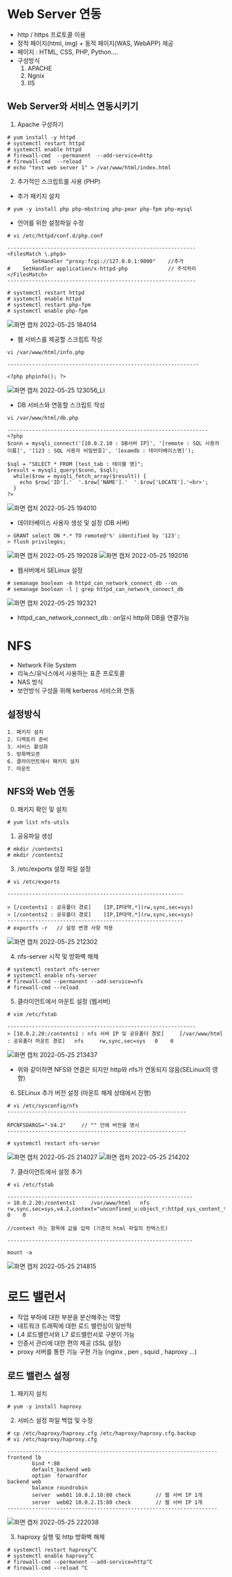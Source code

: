 # Web Server 연동
- http / https 프로토콜 이용
- 정적 페이지(html, img) + 동적 페이지(WAS, WebAPP) 제공 
- 페이지 : HTML, CSS, PHP, Python....
- 구성방식 
	1. APACHE
	2. Ngnix
	3. IIS

## Web Server와 서비스 연동시키기

1. Apache 구성하기
```
# yum install -y httpd      
# systemctl restart httpd
# systemctl enable httpd      
# firewall-cmd  --permanent  --add-service=http 
# firewall-cmd  --reload  
# echo "test web server 1" > /var/www/html/index.html
```

2. 추가적인 스크립트를 사용 (PHP)
- 추가 패키지 설치
```
# yum -y install php php-mbstring php-pear php-fpm php-mysql
```
	
- 언어를 위한 설정파일 수정
```
# vi /etc/httpd/conf.d/php.conf

-------------------------------------------------------------
<FilesMatch \.php$>
        SetHandler "proxy:fcgi://127.0.0.1:9000"	//추가
#    SetHandler application/x-httpd-php				// 주석처리
</FilesMatch>
-------------------------------------------------------------

# systemctl restart httpd
# systemctl enable httpd
# systemctl restart php-fpm
# systemctl enable php-fpm
```
![화면 캡처 2022-05-25 184014](https://user-images.githubusercontent.com/57117748/170232590-06f0afe1-d5d5-4800-bfc0-b88db72550ea.png)

- 웹 서비스를 제공할 스크립트 작성
```
vi /var/www/html/info.php

--------------------------------------------------------------

<?php phpinfo(); ?>
```
![화면 캡처 2022-05-25 123056_LI](https://user-images.githubusercontent.com/57117748/170237602-390af96d-851b-4fc1-a065-9ddb1dffa5f4.jpg)

- DB 서비스와 연동할 스크립트 작성
```
vi /var/www/html/db.php

-----------------------------------------------------------------
<?php
$conn = mysqli_connect('[10.0.2.10 : DB서버 IP]', '[remote : SQL 사용자 이름]', '[123 : SQL 사용자 비밀번호]', '[examdb : 데이터베이스명]');

$sql = "SELECT * FROM [test_tab : 테이블 명]";
$result = mysqli_query($conn, $sql);
  while($row = mysqli_fetch_array($result)) {
    echo $row['ID'].'  '.$row['NAME'].'  '.$row['LOCATE'].'<br>';
  }
?>
```
![화면 캡처 2022-05-25 194010](https://user-images.githubusercontent.com/57117748/170243980-7b36394b-1c31-4238-87f9-7a25ae88bcb7.png)




- 데이터베이스 사용자 생성 및 설정 (DB 서버)
```
> GRANT select ON *.* TO remote@'%' identified by '123';
> flush privileges;
```
![화면 캡처 2022-05-25 192028](https://user-images.githubusercontent.com/57117748/170240487-68f6f4e2-b752-408b-8475-8470ffff0aa6.png)
![화면 캡처 2022-05-25 192016](https://user-images.githubusercontent.com/57117748/170240451-4adf6368-e56c-45c2-9f43-da6541468b2c.png)


- 웹서버에서 SELinux 설정
```
# semanage boolean -m httpd_can_network_connect_db --on
# semanage boolean -l | grep httpd_can_network_connect_db
```
![화면 캡처 2022-05-25 192321](https://user-images.githubusercontent.com/57117748/170241013-bbb1fc93-6350-4ccf-b9ee-c47c6f45b7d4.png)

* httpd_can_network_connect_db : on일시 http와 DB을 연결가능 

# NFS
- Network File System
- 리눅스/유닉스에서 사용하는 표준 프로토콜
- NAS 방식
- 보안방식 구성을 위해 kerberos 서비스와 연동

## 설정방식
```
1. 패키지 설치
2. 디렉토리 준비
3. 서비스 활성화
5. 방화벽오픈
6. 클라이언트에서 패키지 설치
7. 마운트
```
## NFS와 Web 연동

0. 패키지 확인 및 설치
```
# yum list nfs-utils
```

1. 공유파일 생성
```
# mkdir /contents1
# mkdir /contents2
```

3. /etc/exports 설정 파일 설정
```
# vi /etc/exports

---------------------------------------------------------

> [/contents1 : 공유폴더 경로]	[IP,IP대역,*](rw,sync,sec=sys)
> [/contents2 : 공유폴더 경로]	[IP,IP대역,*](rw,sync,sec=sys)
---------------------------------------------------------
# exportfs -r 	// 설정 변경 사항 적용
```
![화면 캡처 2022-05-25 212302](https://user-images.githubusercontent.com/57117748/170261008-9bd8824e-9f2d-4b7f-b05c-7e54254d8cab.png)

4. nfs-server 시작 및 방화벽 해제
```
# systemctl restart nfs-server
# systemctl enable nfs-server
# firewall-cmd --permanent --add-service=nfs
# firewall-cmd --reload
```

5. 클라이언트에서 마운트 설정 (웹서버)
```
# vim /etc/fstab

-------------------------------------------------------------
> [10.0.2.20:/contents1 : nfs 서버 IP 및 공유폴더 경로]     [/var/www/html : 공유폴더 마운트 경로]   nfs     rw,sync,sec=sys   0    0

```
![화면 캡처 2022-05-25 213437](https://user-images.githubusercontent.com/57117748/170263119-2bc6f991-6300-48d7-8fd0-66fcb767f27b.png)


* 위와 같이하면 NFS와 연결은 되지만 http와 nfs가 연동되지 않음(SELinux의 영향)

6. SELinux 추가 버전 설정 (마운트 해제 상태에서 진행)
```
# vi /etc/sysconfig/nfs
----------------------------------------------------------

RPCNFSDARGS="-V4.2"		// "" 안에 버전을 명시
----------------------------------------------------------

# systemctl restart nfs-server
```
![화면 캡처 2022-05-25 214027](https://user-images.githubusercontent.com/57117748/170264108-64706aac-e6af-464e-9b3b-7498932a9622.png)
![화면 캡처 2022-05-25 214202](https://user-images.githubusercontent.com/57117748/170264404-29b68b41-218f-464e-b8f1-3918a448613d.png)

7. 클라이언트에서 설정 추가
```
# vi /etc/fstab

------------------------------------------------------------
> 10.0.2.20:/contents1     /var/www/html   nfs     rw,sync,sec=sys,v4.2,context="unconfined_u:object_r:httpd_sys_content_t:s0"   0    0

//context 라는 항목에 값을 입력 (기존의 html 파일의 컨텍스트)

------------------------------------------------------------

mount -a
```
![화면 캡처 2022-05-25 214815](https://user-images.githubusercontent.com/57117748/170265635-b9855e0b-ee6a-4460-b4d0-3ec457e0aa56.png)


# 로드 밸런서
- 작업 부하에 대한 부분을 분산해주는 역할
- 네트워크 트래픽에 대한 로드 밸런싱이 일반적
- L4 로드밸런서와  L7 로드밸런서로 구분이 가능
- 인증서 관리에 대한 편의 제공 (SSL 설정)
- proxy 서버를 통한 기능 구현 가능 (nginx , pen ,  squid , haproxy ...)

## 로드 밸런스 설정
1. 패키지 설치
```
# yum -y install haproxy
```

2. 서비스 설정 파일 백업 및 수정
```
# cp /etc/haproxy/haproxy.cfg /etc/haproxy/haproxy.cfg.backup
# vi /etc/haproxy/haproxy.cfg

--------------------------------------------------------------------
frontend lb
        bind *:80
        default_backend web
        option  forwardfor
backend web
        balance roundrobin
        server  web01 10.0.2.10:80 check		// 웹 서버 IP 1개
        server  web02 10.0.2.15:80 check		// 웹 서버 IP 1개 
--------------------------------------------------------------------
```
![화면 캡처 2022-05-25 222038](https://user-images.githubusercontent.com/57117748/170271860-5ee2f9e8-a905-4741-ab15-9448e7abb209.png)


3. haproxy 실행 및 http 방화벽 해제
```
# systemctl restart haproxy^C
# systemctl enable haproxy^C
# firewall-cmd --permanent --add-service=http^C
# firewall-cmd --reload ^C
```